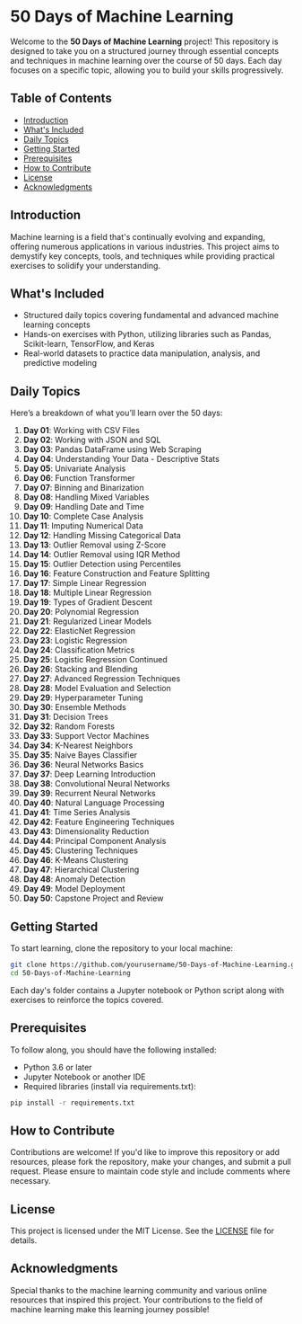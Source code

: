# 50 Days of Machine Learning

Welcome to the **50 Days of Machine Learning** project! This repository is designed to take you on a structured journey through essential concepts and techniques in machine learning over the course of 50 days. Each day focuses on a specific topic, allowing you to build your skills progressively.

## Table of Contents

- [Introduction](#introduction)
- [What's Included](#whats-included)
- [Daily Topics](#daily-topics)
- [Getting Started](#getting-started)
- [Prerequisites](#prerequisites)
- [How to Contribute](#how-to-contribute)
- [License](#license)
- [Acknowledgments](#acknowledgments)

## Introduction

Machine learning is a field that's continually evolving and expanding, offering numerous applications in various industries. This project aims to demystify key concepts, tools, and techniques while providing practical exercises to solidify your understanding.

## What's Included

- Structured daily topics covering fundamental and advanced machine learning concepts
- Hands-on exercises with Python, utilizing libraries such as Pandas, Scikit-learn, TensorFlow, and Keras
- Real-world datasets to practice data manipulation, analysis, and predictive modeling

## Daily Topics

Here’s a breakdown of what you’ll learn over the 50 days:

1. **Day 01**: Working with CSV Files
2. **Day 02**: Working with JSON and SQL
3. **Day 03**: Pandas DataFrame using Web Scraping
4. **Day 04**: Understanding Your Data - Descriptive Stats
5. **Day 05**: Univariate Analysis
6. **Day 06**: Function Transformer
7. **Day 07**: Binning and Binarization
8. **Day 08**: Handling Mixed Variables
9. **Day 09**: Handling Date and Time
10. **Day 10**: Complete Case Analysis
11. **Day 11**: Imputing Numerical Data
12. **Day 12**: Handling Missing Categorical Data
13. **Day 13**: Outlier Removal using Z-Score
14. **Day 14**: Outlier Removal using IQR Method
15. **Day 15**: Outlier Detection using Percentiles
16. **Day 16**: Feature Construction and Feature Splitting
17. **Day 17**: Simple Linear Regression
18. **Day 18**: Multiple Linear Regression
19. **Day 19**: Types of Gradient Descent
20. **Day 20**: Polynomial Regression
21. **Day 21**: Regularized Linear Models
22. **Day 22**: ElasticNet Regression
23. **Day 23**: Logistic Regression
24. **Day 24**: Classification Metrics
25. **Day 25**: Logistic Regression Continued
26. **Day 26**: Stacking and Blending
27. **Day 27**: Advanced Regression Techniques
28. **Day 28**: Model Evaluation and Selection
29. **Day 29**: Hyperparameter Tuning
30. **Day 30**: Ensemble Methods
31. **Day 31**: Decision Trees
32. **Day 32**: Random Forests
33. **Day 33**: Support Vector Machines
34. **Day 34**: K-Nearest Neighbors
35. **Day 35**: Naive Bayes Classifier
36. **Day 36**: Neural Networks Basics
37. **Day 37**: Deep Learning Introduction
38. **Day 38**: Convolutional Neural Networks
39. **Day 39**: Recurrent Neural Networks
40. **Day 40**: Natural Language Processing
41. **Day 41**: Time Series Analysis
42. **Day 42**: Feature Engineering Techniques
43. **Day 43**: Dimensionality Reduction
44. **Day 44**: Principal Component Analysis
45. **Day 45**: Clustering Techniques
46. **Day 46**: K-Means Clustering
47. **Day 47**: Hierarchical Clustering
48. **Day 48**: Anomaly Detection
49. **Day 49**: Model Deployment
50. **Day 50**: Capstone Project and Review

## Getting Started

To start learning, clone the repository to your local machine:

```bash
git clone https://github.com/yourusername/50-Days-of-Machine-Learning.git
cd 50-Days-of-Machine-Learning
```

Each day's folder contains a Jupyter notebook or Python script along with exercises to reinforce the topics covered.

## Prerequisites

To follow along, you should have the following installed:

- Python 3.6 or later
- Jupyter Notebook or another IDE
- Required libraries (install via requirements.txt):

```bash
pip install -r requirements.txt
```

## How to Contribute

Contributions are welcome! If you'd like to improve this repository or add resources, please fork the repository, make your changes, and submit a pull request. Please ensure to maintain code style and include comments where necessary.

## License

This project is licensed under the MIT License. See the [LICENSE](LICENSE) file for details.

## Acknowledgments

Special thanks to the machine learning community and various online resources that inspired this project. Your contributions to the field of machine learning make this learning journey possible!


